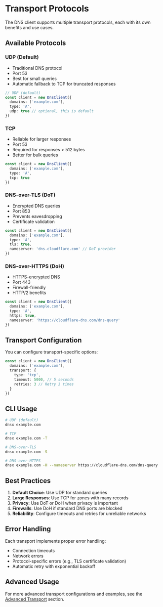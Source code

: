 # Transport Protocols

The DNS client supports multiple transport protocols, each with its own benefits and use cases.

## Available Protocols

### UDP (Default)

- Traditional DNS protocol
- Port 53
- Best for small queries
- Automatic fallback to TCP for truncated responses

```ts
// UDP (default)
const client = new DnsClient({
  domains: ['example.com'],
  type: 'A',
  udp: true // optional, this is default
})
```

### TCP

- Reliable for larger responses
- Port 53
- Required for responses > 512 bytes
- Better for bulk queries

```ts
const client = new DnsClient({
  domains: ['example.com'],
  type: 'A',
  tcp: true
})
```

### DNS-over-TLS (DoT)

- Encrypted DNS queries
- Port 853
- Prevents eavesdropping
- Certificate validation

```ts
const client = new DnsClient({
  domains: ['example.com'],
  type: 'A',
  tls: true,
  nameserver: 'dns.cloudflare.com' // DoT provider
})
```

### DNS-over-HTTPS (DoH)

- HTTPS-encrypted DNS
- Port 443
- Firewall-friendly
- HTTP/2 benefits

```ts
const client = new DnsClient({
  domains: ['example.com'],
  type: 'A',
  https: true,
  nameserver: 'https://cloudflare-dns.com/dns-query'
})
```

## Transport Configuration

You can configure transport-specific options:

```ts
const client = new DnsClient({
  domains: ['example.com'],
  transport: {
    type: 'tcp',
    timeout: 5000, // 5 seconds
    retries: 3 // Retry 3 times
  }
})
```

## CLI Usage

```bash
# UDP (default)
dnsx example.com

# TCP
dnsx example.com -T

# DNS-over-TLS
dnsx example.com -S

# DNS-over-HTTPS
dnsx example.com -H --nameserver https://cloudflare-dns.com/dns-query
```

## Best Practices

1. **Default Choice**: Use UDP for standard queries
2. **Large Responses**: Use TCP for zones with many records
3. **Privacy**: Use DoT or DoH when privacy is important
4. **Firewalls**: Use DoH if standard DNS ports are blocked
5. **Reliability**: Configure timeouts and retries for unreliable networks

## Error Handling

Each transport implements proper error handling:

- Connection timeouts
- Network errors
- Protocol-specific errors (e.g., TLS certificate validation)
- Automatic retry with exponential backoff

## Advanced Usage

For more advanced transport configurations and examples, see the [Advanced Transport](../advanced/transport.md) section.
